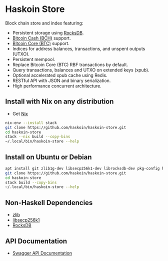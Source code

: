 # Haskoin Store

Block chain store and index featuring:

- Persistent storage using [RocksDB](https://rocksdb.org/).
- [Bitcoin Cash (BCH)](https://www.bitcoincash.org/) support.
- [Bitcoin Core (BTC)](https://bitcoin.org/) support.
- Indices for address balances, transactions, and unspent outputs (UTXO).
- Persistent mempool.
- Replace Bitcoin Core (BTC) RBF transactions by default.
- Query transactions, balances and UTXO on extended keys (xpub).
- Optional accelerated xpub cache using Redis.
- RESTful API with JSON and binary serialization.
- High performance concurrent architecture.

## Install with Nix on any distribution

* Get [Nix](https://nixos.org/nix/)

```sh
nix-env --install stack
git clone https://github.com/haskoin/haskoin-store.git
cd haskoin-store
stack --nix build --copy-bins
~/.local/bin/haskoin-store --help
```

## Install on Ubuntu or Debian

```sh
apt install git zlib1g-dev libsecp256k1-dev librocksdb-dev pkg-config haskell-stack
git clone https://github.com/haskoin/haskoin-store.git
cd haskoin-store
stack build --copy-bins
~/.local/bin/haskoin-store --help
```

## Non-Haskell Dependencies

* [zlib](https://zlib.net/)
* [libsecp256k1](https://github.com/Bitcoin-ABC/secp256k1)
* [RocksDB](https://github.com/facebook/rocksdb)

## API Documentation

* [Swagger API Documentation](https://api.haskoin.com/)
